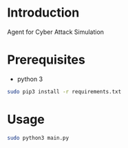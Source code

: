 # Introduction
Agent for Cyber Attack Simulation

# Prerequisites
- python 3
```bash
sudo pip3 install -r requirements.txt
```

# Usage
```bash
sudo python3 main.py
```
